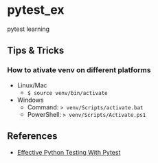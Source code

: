 # pytest_ex

pytest learning

## Tips & Tricks

### How to ativate venv on different platforms

* Linux/Mac
  * `$ source venv/bin/activate`
* Windows
  * Command: `> venv/Scripts/activate.bat`
  * PowerShell: `> venv/Scripts/Activate.ps1`

## References

* [Effective Python Testing With Pytest](https://realpython.com/pytest-python-testing/)
